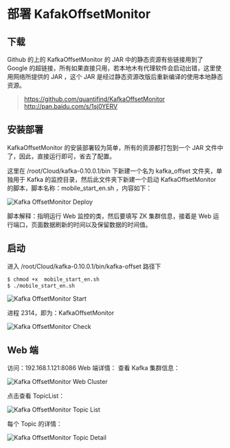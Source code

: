 # 部署 KafakOffsetMonitor

## 下载

Github 的上的 KafkaOffsetMonitor 的 JAR 中的静态资源有些链接用到了 Google 的超链接，所有如果直接只用，若本地木有代理软件会启动出错，这里使用网络所提供的 JAR ，这个 JAR 是经过静态资源改版后重新编译的使用本地静态资源。

> https://github.com/quantifind/KafkaOffsetMonitor
> http://pan.baidu.com/s/1sj0YERV

## 安装部署

KafkaOffsetMonitor 的安装部署较为简单，所有的资源都打包到一个 JAR 文件中了，因此，直接运行即可，省去了配置。

这里在 /root/Cloud/kafka-0.10.0.1/bin 下新建一个名为 kafka_offset 文件夹，单独用于 Kafka 的监控目录，然后此文件夹下新建一个启动 KafkaOffsetMonitor 的脚本，脚本名称：mobile_start_en.sh ，内容如下：

![Kafka OffsetMonitor Deploy](./img/kafka-offest-monitor-deploy.png)

脚本解释：指明运行 Web 监控的类，然后要填写 ZK 集群信息，接着是 Web 运行端口，页面数据刷新的时间以及保留数据的时间值。

## 启动

进入 /root/Cloud/kafka-0.10.0.1/bin/kafka-offset 路径下

```sh
$ chmod +x  mobile_start_en.sh
$ ./mobile_start_en.sh
```

![Kafka OffsetMonitor Start](./img/kafka-offset-monitor-start.png)

进程 2314，即为：KafkaOffsetMonitor

![Kafka OffsetMonitor Check](./img/kafka-offset-monitor-check.png)

## Web 端

访问：192.168.1.121:8086
Web 端详情：
查看 Kafka 集群信息：

![Kafka OffsetMonitor Web Cluster](./img/kafka-offset-monitor-web-cluster.png)

点击查看 TopicList：

![Kafka OffsetMonitor Topic List](./img/kafka-offset-monitor-web-topic-list.png)

每个 Topic 的详情：

![Kafka OffsetMonitor Topic Detail](./img/kafka-offset-monitor-web-topic-detail.png)
